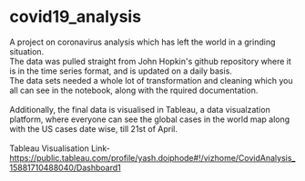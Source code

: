 # covid19_analysis
A project on coronavirus analysis which has left the world in a grinding situation.<br/>
The data was pulled straight from John Hopkin's github repository where it is in the time series format, and is updated on a daily basis.<br/>
The data sets needed a whole lot of transformation and cleaning which you all can see in the notebook, along with the rquired documentation.<br/>
<br/>
Additionally, the final data is visualised in Tableau, a data visualzation platform, where everyone can see the global cases in the world map along with the US cases date wise, till 21st of April.<br/>
<br/>
Tableau Visualisation Link- https://public.tableau.com/profile/yash.doiphode#!/vizhome/CovidAnalysis_15881710488040/Dashboard1
